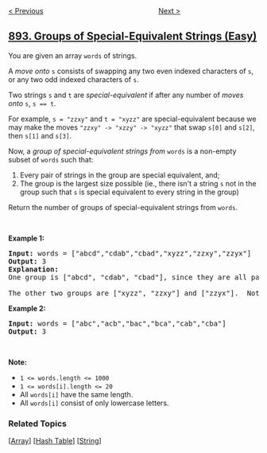 <!--|This file generated by command(leetcode description); DO NOT EDIT.    |-->
<!--+----------------------------------------------------------------------+-->
<!--|@author    openset <openset.wang@gmail.com>                           |-->
<!--|@link      https://github.com/openset                                 |-->
<!--|@home      https://github.com/openset/leetcode                        |-->
<!--+----------------------------------------------------------------------+-->

[< Previous](../surface-area-of-3d-shapes "Surface Area of 3D Shapes")
　　　　　　　　　　　　　　　　
[Next >](../all-possible-full-binary-trees "All Possible Full Binary Trees")

## [893. Groups of Special-Equivalent Strings (Easy)](https://leetcode.com/problems/groups-of-special-equivalent-strings "特殊等价字符串组")

<p>You are given an array <code>words</code> of strings.</p>

<p>A <em>move&nbsp;onto </em><code>s</code> consists of swapping any two even indexed characters of <code>s</code>, or any two odd indexed characters of <code>s</code>.</p>

<p>Two strings <code>s</code> and <code>t</code> are&nbsp;<em>special-equivalent</em>&nbsp;if after any number of <em>moves onto </em><code>s</code>, <code>s == t</code>.</p>

<p>For example, <code>s = &quot;zzxy&quot;</code> and <code>t = &quot;xyzz&quot;</code> are special-equivalent because we may make the moves <code>&quot;zzxy&quot; -&gt; &quot;xzzy&quot; -&gt; &quot;xyzz&quot;</code>&nbsp;that swap <code>s[0]</code> and <code>s[2]</code>, then <code>s[1]</code> and <code>s[3]</code>.</p>

<p>Now, a <em>group of special-equivalent strings from </em><code>words</code>&nbsp;is a non-empty subset of&nbsp;<code>words</code> such that:</p>

<ol>
	<li>Every pair of strings in the group are special equivalent, and;</li>
	<li>The group is the largest size possible (ie., there isn&#39;t a string <code>s</code> not in the group such that <code>s</code> is special equivalent to every string in the group)</li>
</ol>

<p>Return the number of groups of special-equivalent strings from <code>words</code>.</p>

<div>&nbsp;</div>

<div>
<p><strong>Example 1:</strong></p>

<pre>
<strong>Input: </strong>words = <span id="example-input-1-1">[&quot;abcd&quot;,&quot;cdab&quot;,&quot;cbad&quot;,&quot;xyzz&quot;,&quot;zzxy&quot;,&quot;zzyx&quot;]</span>
<strong>Output: </strong><span id="example-output-1">3</span>
<strong>Explanation: </strong>
One group is [&quot;abcd&quot;, &quot;cdab&quot;, &quot;cbad&quot;], since they are all pairwise special equivalent, and none of the other strings are all pairwise special equivalent to these.

The other two groups are [&quot;xyzz&quot;, &quot;zzxy&quot;] and [&quot;zzyx&quot;].  Note that in particular, &quot;zzxy&quot; is not special equivalent to &quot;zzyx&quot;.
</pre>

<div>
<p><strong>Example 2:</strong></p>

<pre>
<strong>Input: </strong>words = <span id="example-input-2-1">[&quot;abc&quot;,&quot;acb&quot;,&quot;bac&quot;,&quot;bca&quot;,&quot;cab&quot;,&quot;cba&quot;]</span>
<strong>Output: </strong><span id="example-output-2">3</span></pre>

<p>&nbsp;</p>
</div>
</div>

<div>
<div>
<div>
<div>
<p><strong>Note:</strong></p>

<ul>
	<li><code>1 &lt;= words.length &lt;= 1000</code></li>
	<li><code>1 &lt;= words[i].length &lt;= 20</code></li>
	<li>All <code>words[i]</code> have the same length.</li>
	<li>All <code>words[i]</code> consist of only lowercase letters.</li>
</ul>
</div>
</div>
</div>
</div>

### Related Topics
  [[Array](../../tag/array/README.md)]
  [[Hash Table](../../tag/hash-table/README.md)]
  [[String](../../tag/string/README.md)]
